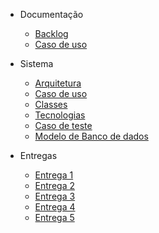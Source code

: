 - Documentação

    - [Backlog](sidebar-pages/Backlog/backlog.md)
    - [Caso de uso](sidebar-pages/Backlog/caso-de-uso.md)

- Sistema
    - [Arquitetura](plugins.md)
    - [Caso de uso](configuration.md)
    - [Classes](themes.md)
    - [Tecnologias](write-a-plugin.md)
    - [Caso de teste](markdown.md)
    - [Modelo de Banco de dados](language-highlight.md)

- Entregas
    - [Entrega 1](Entrega1.md)
    - [Entrega 2](entrega2.md)
    - [Entrega 3](entrega3.md)
    - [Entrega 4](entrega4.md)
    - [Entrega 5](entrega5.md)
